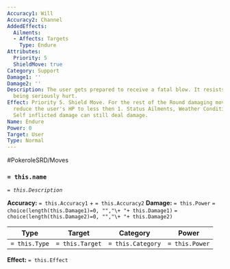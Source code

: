 ```yaml
---
Accuracy1: Will
Accuracy2: Channel
AddedEffects:
  Ailments:
  - Affects: Targets
    Type: Endure
Attributes:
  Priority: 5
  ShieldMove: true
Category: Support
Damage1: ''
Damage2: ''
Description: The user gets prepared to receive a fatal blow. It resists the pain despite
  being seriously hurt.
Effect: Priority 5. Shield Move. For the rest of the Round damaging moves can not
  reduce the user's HP to less then 1. Status Ailments, Weather Conditions, Recoil,
  Self inflicted damage can still deal damage.
Name: Endure
Power: 0
Target: User
Type: Normal
---
```


#PokeroleSRD/Moves

### `= this.name`
*`= this.Description`*

**Accuracy:** `= this.Accuracy1` + `= this.Accuracy2`
**Damage:** `= this.Power` `= choice(length(this.Damage1)=0, "","\+ "+ this.Damage1)` `= choice(length(this.Damage2)=0, "","\+ "+ this.Damage2)`

| Type          | Target          | Category          | Power          |
| ------------- | --------------- | ----------------  | -------------- |
| `= this.Type` | `= this.Target` | `= this.Category` | `= this.Power` | 

**Effect:** `= this.Effect`